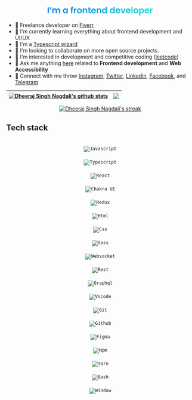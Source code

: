 <p align="center"><a href="https://github.com/dheerajsinghnagdali"><img width="56%" src="./assets/I_m_a_frontend_developer.png" alt="I'm a frontend developer" /></a></p>

- 💼 Freelance developer on [Fiverr](http://fiverr.com/dheerajnagdali)
- 📘 I'm currently learning everything about frontend development and UI/UX
- 🧙 I'm a <a href="https://github.com/dheerajsinghnagdali/type-challenges">Typescript wizard</a>
- 👀 I'm looking to collaborate on more open source projects.
- 🧠 I'm interested in development and competitive coding (<a href="https://leetcode.com/dheerajsinghnagdali">leetcode</a>)
- 📣 Ask me anything <a href="https://github.com/dheerajsinghnagdali/dheerajsinghnagdali/issues">here</a> related to **Frontend development** and **Web Accessibility**
- 📲 Connect with me throw <a href="https://instagram.com/officiallydheeraj">Instagram</a>, <a href="https://twitter.com/devdotdheeraj">Twitter</a>, <a href="https://linkedin.com/in/dheerajsinghnagdali">Linkedin</a>, <a href="https://www.facebook.com/dheeraj.singhnagdali.3">Facebook</a>, and <a href="https://t.me/dheerajsinghnagdali">Telegram</a>

| <a href="https://github.com/anuraghazra/github-readme-stats"><img align="center" src="https://github-readme-stats.vercel.app/api?username=dheerajsinghnagdali&show_icons=true&theme=radical&hide_border=true" alt="Dheeraj Singh Nagdali's github stats" /></a> | <a href="https://github.com/anuraghazra/github-readme-stats"><img align="center" src="https://github-readme-stats.vercel.app/api/top-langs/?username=anuraghazra&layout=compact" /></a> |
| --- | --- |

<p align="center">
    <a href="https://github.com/SubhamRaoniar28/github-readme-streak-stats">
        <img title="🔥 Get streak stats for your profile at git.io/streak-stats" alt="Dheeraj Singh Nagdali's streak" src="https://github-readme-streak-stats.herokuapp.com/?user=dheerajsinghnagdali&theme=radical&hide_border=true"/>
    </a>
</p>

## **Tech stack**

<div align="center">
<code>
<img height="50" src="https://user-images.githubusercontent.com/25181517/117447155-6a868a00-af3d-11eb-9cfe-245df15c9f3f.png" alt="Javascript" title="Javascript" />
</code>
<code>
<img height="50" src="https://user-images.githubusercontent.com/25181517/183890598-19a0ac2d-e88a-4005-a8df-1ee36782fde1.png" alt="Typescript" title="Typescript" />
</code>
<code>
<img height="50" src="https://user-images.githubusercontent.com/25181517/183897015-94a058a6-b86e-4e42-a37f-bf92061753e5.png" alt="React" title="React" />
</code>
<code>
<img height="50" src="https://user-images.githubusercontent.com/25181517/190887639-d0ba4ec9-ddbe-45dd-bea1-4db83846503e.png" alt="Chakra UI" title="Chakra UI" />
</code>
<code>
<img height="50" src="https://user-images.githubusercontent.com/25181517/187896150-cc1dcb12-d490-445c-8e4d-1275cd2388d6.png" alt="Redux" title="Redux" />
</code>
<code>
<img height="50" src="https://user-images.githubusercontent.com/25181517/192158954-f88b5814-d510-4564-b285-dff7d6400dad.png" alt="Html" title="Html" />
</code>
<code>
<img height="50" src="https://user-images.githubusercontent.com/25181517/183898674-75a4a1b1-f960-4ea9-abcb-637170a00a75.png" alt="Css" title="Css" />
</code>
<code>
<img height="50" src="https://user-images.githubusercontent.com/25181517/192158956-48192682-23d5-4bfc-9dfb-6511ade346bc.png" alt="Sass" title="Sass" />
</code>
<code>
<img height="50" src="https://user-images.githubusercontent.com/25181517/187070862-03888f18-2e63-4332-95fb-3ba4f2708e59.png" alt="Websocket" title="Websocket" />
</code>
<code>
<img height="50" src="https://user-images.githubusercontent.com/25181517/192107858-fe19f043-c502-4009-8c47-476fc89718ad.png" alt="Rest" title="Rest" />
</code>
<code>
<img height="50" src="https://user-images.githubusercontent.com/25181517/192107856-aa92c8b1-b615-47c3-9141-ed0d29a90239.png" alt="Graphql" title="Graphql" />
</code>
<code>
<img height="50" src="https://user-images.githubusercontent.com/25181517/192108891-d86b6220-e232-423a-bf5f-90903e6887c3.png" alt="Vscode" title="Vscode" />
</code>
<code>
<img height="50" src="https://user-images.githubusercontent.com/25181517/192108372-f71d70ac-7ae6-4c0d-8395-51d8870c2ef0.png" alt="Git" title="Git" />
</code>
<code>
<img height="50" src="https://user-images.githubusercontent.com/25181517/192108374-8da61ba1-99ec-41d7-80b8-fb2f7c0a4948.png" alt="Github" title="Github" />
</code>
<code>
<img height="50" src="https://user-images.githubusercontent.com/25181517/189715289-df3ee512-6eca-463f-a0f4-c10d94a06b2f.png" alt="Figma" title="Figma" />
</code>
<code>
<img height="50" src="https://user-images.githubusercontent.com/25181517/121401671-49102800-c959-11eb-9f6f-74d49a5e1774.png" alt="Npm" title="Npm" />
</code>
<code>
<img height="50" src="https://user-images.githubusercontent.com/25181517/183049794-a3dfaddd-22ee-4ffe-b0b4-549ccd4879f9.png" alt="Yarn" title="Yarn" />
</code>
<code>
<img height="50" src="https://user-images.githubusercontent.com/25181517/192158606-7c2ef6bd-6e04-47cf-b5bc-da2797cb5bda.png" alt="Bash" title="Bash" />
</code>
<code>
<img height="50" src="https://user-images.githubusercontent.com/25181517/186884150-05e9ff6d-340e-4802-9533-2c3f02363ee3.png" alt="Window" title="Window" />
</code>
</div>
